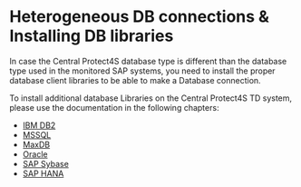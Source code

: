 # Heterogeneous DB connections & Installing DB libraries

In case the Central Protect4S database type is different than the database type used in the monitored SAP systems, you need to install the proper database client libraries to be able to make a Database connection.

To install additional database Libraries on the Central Protect4S TD system, please use the documentation in the following chapters:

* [IBM DB2](ibm-db2.md)
* [MSSQL](microsoft-sql.md)
* [MaxDB](maxdb.md)
* [Oracle](oracle.md)
* [SAP Sybase](sap-sybase.md)
* [SAP HANA](sap-hana.md)
